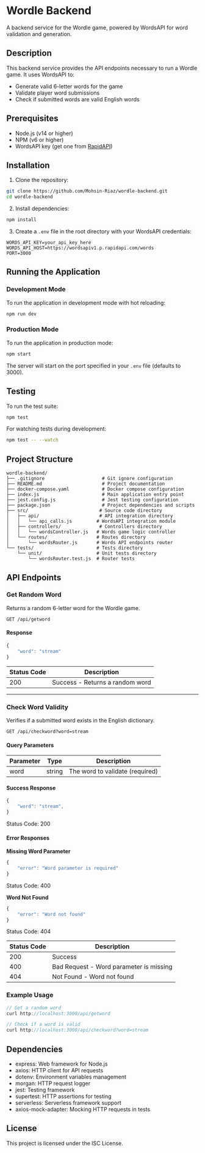 # Wordle Backend

A backend service for the Wordle game, powered by WordsAPI for word validation and generation.

## Description

This backend service provides the API endpoints necessary to run a Wordle game. It uses WordsAPI to:

-   Generate valid 6-letter words for the game
-   Validate player word submissions
-   Check if submitted words are valid English words

## Prerequisites

-   Node.js (v14 or higher)
-   NPM (v6 or higher)
-   WordsAPI key (get one from [RapidAPI](https://rapidapi.com/dpventures/api/wordsapi))

## Installation

1. Clone the repository:

```bash
git clone https://github.com/Mohsin-Riaz/wordle-backend.git
cd wordle-backend
```

2. Install dependencies:

```bash
npm install
```

3. Create a `.env` file in the root directory with your WordsAPI credentials:

```env
WORDS_API_KEY=your_api_key_here
WORDS_API_HOST=https://wordsapiv1.p.rapidapi.com/words
PORT=3000
```

## Running the Application

### Development Mode

To run the application in development mode with hot reloading:

```bash
npm run dev
```

### Production Mode

To run the application in production mode:

```bash
npm start
```

The server will start on the port specified in your `.env` file (defaults to 3000).

## Testing

To run the test suite:

```bash
npm test
```

For watching tests during development:

```bash
npm test -- --watch
```

## Project Structure

```
wordle-backend/
├── .gitignore                     # Git ignore configuration
├── README.md                      # Project documentation
├── docker-compose.yaml            # Docker compose configuration
├── index.js                       # Main application entry point
├── jest.config.js                 # Jest testing configuration
├── package.json                   # Project dependencies and scripts
├── src/                          # Source code directory
│   ├── api/                      # API integration directory
│   │   └── api_calls.js         # WordsAPI integration module
│   ├── controllers/              # Controllers directory
│   │   └── wordsController.js   # Words game logic controller
│   └── routes/                  # Routes directory
│       └── wordsRouter.js       # Words API endpoints router
└── tests/                       # Tests directory
    └── unit/                    # Unit tests directory
        └── wordsRouter.test.js  # Router tests
```

## API Endpoints

### Get Random Word

Returns a random 6-letter word for the Wordle game.

```http
GET /api/getword
```

#### Response

```javascript
{
    "word": "stream"
}
```

| Status Code | Description                     |
| ----------- | ------------------------------- |
| 200         | Success - Returns a random word |

---

### Check Word Validity

Verifies if a submitted word exists in the English dictionary.

```http
GET /api/checkword?word=stream
```

#### Query Parameters

| Parameter | Type   | Description                     |
| --------- | ------ | ------------------------------- |
| word      | string | The word to validate (required) |

#### Success Response

```javascript
{
    "word": "stream",
}
```

Status Code: 200

#### Error Responses

**Missing Word Parameter**

```javascript
{
    "error": "Word parameter is required"
}
```

Status Code: 400

**Word Not Found**

```javascript
{
    "error": "Word not found"
}
```

Status Code: 404

| Status Code | Description                             |
| ----------- | --------------------------------------- |
| 200         | Success                                 |
| 400         | Bad Request - Word parameter is missing |
| 404         | Not Found - Word not found              |

### Example Usage

```javascript
// Get a random word
curl http://localhost:3000/api/getword

// Check if a word is valid
curl http://localhost:3000/api/checkword?word=stream
```

## Dependencies

-   express: Web framework for Node.js
-   axios: HTTP client for API requests
-   dotenv: Environment variables management
-   morgan: HTTP request logger
-   jest: Testing framework
-   supertest: HTTP assertions for testing
-   serverless: Serverless framework support
-   axios-mock-adapter: Mocking HTTP requests in tests

## License

This project is licensed under the ISC License.
